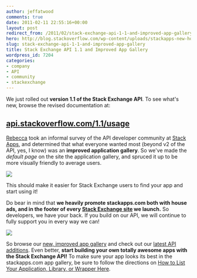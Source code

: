 ```yaml
---
author: jeffatwood
comments: true
date: 2011-02-11 22:55:16+00:00
layout: post
redirect_from: /2011/02/stack-exchange-api-1-1-and-improved-app-gallery
hero: http://blog.stackoverflow.com/wp-content/uploads/stackapps-new-homepage.png
slug: stack-exchange-api-1-1-and-improved-app-gallery
title: Stack Exchange API 1.1 and Improved App Gallery
wordpress_id: 7204
categories:
- company
- API
- community
- stackexchange
---
```



We just rolled out **version 1.1 of the Stack Exchange API**. To see what's new, browse the revised documentation at:





## [api.stackoverflow.com/1.1/usage](http://api.stackoverflow.com/1.1/usage)





[Rebecca](http://blog.stackoverflow.com/2011/01/welcome-valued-associate-rebecca-chernoff/) took an informal survey of the API developer community at [Stack Apps](http://stackapps.com), and determined that what everyone wanted most (beyond v2 of the API, yes, I know) was an **improved application gallery**. So we've made the _default page_ on the site the application gallery, and spruced it up to be more visually friendly to average users.



[![](http://blog.stackoverflow.com/wp-content/uploads/stackapps-new-homepage.png)](http://stackapps.com/)



This should make it easier for Stack Exchange users to find your app and start using it!



Do bear in mind that **we heavily promote stackapps.com both with house ads, and in the footer of every [Stack Exchange site](http://stackexchange.com/sites) we launch.** So developers, we have your back. If you build on our API, we will continue to fully support you in every way we can!



![](/blog/images/wordpress/api-house-ads-links.png)



So browse our [new, improved app gallery](http://stackapps.com) and check out our [latest API additions](http://api.stackoverflow.com/1.1/usage). Even better, **start building your own totally awesome apps with the Stack Exchange API!** To make sure your app looks its best in the stackapps.com app gallery, be sure to follow the directions on [How to List Your Application, Library, or Wrapper Here](http://stackapps.com/questions/7/how-to-list-your-application-library-wrapper-here).


